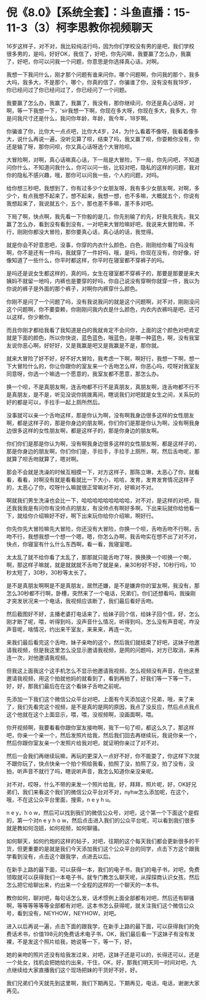 # 倪《8.0》【系统全套】：斗鱼直播：15-11-3（3）柯李思教你视频聊天

16岁这样子，对不对，我比较纯洁行吗，因为你们学校没有男的是吧，我们学校很多男的，是吗，好好OK，我信了，好吧，你先闪嘛，我要赢了怎么办，我赢了，好吧，你可以问我一个问题，你意思是你选择真心话，对啊。

我想一下我问什么，刚才那个问题有谁来问你，哪个问题啊，你问我的那个，我多大吗，我多大，不是那个，哪个，你真的信了，你骗谁了你，没有没有我19岁，你已经问过了你已经问过了，你已经问了一个问题。

我要赢了怎么办，我赢了，我赢了，我没有，那你继续问，你还是真心话呀，对啊，等一下我想一下，'sir我想一下啊，你现在多大呀，你现在多大，我多大，你是问我尺寸还是什么，我问你年龄，年龄，我今年，18岁啊。

你骗谁了你，比你大一点点吧，比你大4岁，24，为什么看着不像呀，我看着像多大，说什么再说一遍，没听见算了呗，结束了吗，我又赢了呗，你耍赖你没有，你还是输了呀，那你问呗，你又真心话呀选个大冒险呗。

大冒险啊，对啊，真心话嘛真心话，下一局是大冒险，下一局，你先问吧，不知道问你什么，不知道问我什么，你可以问一些，比较对吧，隐私的这样的问题，我对你的隐私不感兴趣，哦，那你可以问我一些，个人的问题，对吗。

给你想三秒吧，我想到了，你有过多少个女朋友呀，我有多少女朋友啊，对啊，多少个，有点我想不起来了，想不起来，我想一想，也不多嘛，大概就五个，你说有我想起来了，我说就五个，五个，那也差不多嘛，差不多对吧。

下局了啊，快点啊，我先看一下你骰的是几，你先别输了的先，好我先我先，我又赢了怎么办，看到没有看到没有，一对吧来大冒险嘛好吧，我说来大冒险嘛，不行，刚刚你都没大冒险，那你要真心话，真心话的话，我觉得。

就是你会不好意思吧，没事，你穿的内衣什么颜色，白色，刚刚给你看了吗没有啊，你不是还有一件吗，我就穿了一件好吗，哦，是吗，你现在没有，你好像，好像知道了一些什么，你平时都这样，你平时在寝室都不穿裤子的吗。

是吗还是说女生都这样的，真的吗，女生在寝室都不穿裤子的，那要是那要是来大姨妈不就留一地吗，内裤也是要穿的好吗，你自己说没有穿啊你就穿一件，我以为你说的裤子是外面的那个裤子，对啊你内裤穿什么颜色。

你刚不是问了一个问题了吗，没有我说我问的就是这个问题啊，对不对，刚刚没问这个问题啊，你不要耍赖，你刚刚问我内衣是什么颜色，内衣内衣裤吗是吧，还可以这样，你少赖你。

而且你刚才都给我看了我知道是白的我就肯定不会问你，上面的这个颜色对吧肯定就是下面的颜色，所以你快说，蓝色蓝色，哦蓝色，是哪一种蓝色，啊，没有我室友说你恶心啊，好好好，又是我赢是吧又是我赢是不是，那你就。

就来大冒险了好不好，好不好大冒险，我考虑一下啊，啊好行，我想一下啊，想一下大冒险什么的，你让你跟你的室友来一个舌吻怎么样，你恶心吗，哎呀对我室友同意呀，你选一个嘛选一个愿意的，我室友都不愿意，那怎么办。

换一个呗，不是真朋友啊，连舌吻都不行不是真朋友，真朋友啊，连舌吻都不行不是真朋友，是不是，听见没说你挑拨离间，瞎说我们对吧就是女生之间，关系玩的好的都是可以，手拉手一起上厕所然后。

没事就可以亲一个舌吻这样，那是你认为啊，没有啊我身边很多这样的女性朋友啊，都是这样子的，那是你身边的朋友啊，你们你们是那是你认为啊，没有啊我身边很多这样的女性朋友啊，都是这样子的，那是你身边的朋友啊。

你们你们是那是你认为啊，没有啊我身边很多这样的女性朋友啊，都是这样子的，那是你身边的朋友啊，你们你们是，手拉手，手拉手上厕所，啊，然后舌吻呢，那就算了呗舌吻就算了，嗯对啊。

那会不会就是洗澡的时候互相摸一下，对方这样子，那陈立琳，太恶心了你，就看看，看看，对啊没有就是看看就比一下大小，哈哈，发育，发育发育情况这样子的，太恶心了你，哎呀什么嘛就很正常嘛对不对，好嘛对不对。

啊就我们男生洗澡也会比一下，哈哈哈哈哈哈哈哈哈，对不对，是这样的对吧，我还我我我是有问你有没帅点的朋友，有没帅点有啊好多啊，下出来玩就你给他看一下，就给你介绍嘛好不好，啊下出来玩你给你介绍嘛，啊好行。

你先你先大冒险嘛先大冒险，你还没有大冒险，你换一个呗，舌吻舌吻不行啊，舌吻不行，我想我想一个想一个嗯，嗯，你怎么办啊，我舌吻实在想不出了对不对，快点，你寝室有什么什么东西啊，看一看，我寝室嗯。

太太乱了就不给你看了太乱了，那那就只能舌吻了呀，换换换一个呗换一个啊，啊，那这样子嘛就，就是就就就不舌吻了就是亲，亲30秒好不好，10秒行吗，10秒太短了，30秒，30秒等太长了。

是不是真朋友啊啊是不是真朋友，居然还嫌，是不是嫌弃你的室友啊，我没有，那怎么30秒都不行啊，卧槽，突然来了一个电话，兄弟们，你们还想看吗，我操刚才突发状况来一个电话，我视频应该断了，我们最后看好舌吻。

然后截图好不好，主播老婆打电话来了，给妹子回个信，给妹子回个信，好，怎么刚才断了呢，喂，听得到吗，没声音什么情况，听得到吗，怎么没有声音呢，咋没声音呢，啥情况，约出来干室友，来来来，再连一次。

来我们最后看完这个舌吻，妹子亲吻的这个，然后我们就结束了好吧，这妹子他邀请我视频，但是我这里怎么没显示邀请我视频，是网的问题吗，对方已取消，来再连一次，对他邀请我视频。

但我这上面我这个这手机怎么不显示他邀请我视频，怎么视频没有声音，在他这里邀请我视频，用这个拍就他妈的就看到了，看到再拍了，好我们等一下等一下，好，好，那我们最后在在这个看妹子舌吻之前呢。

先添加一下我们这个微信公众平台对吧，上面有今天添加这个兄弟，哦，来了来了，我们先看完这个视频，是不是真的是网的原因，我点了没反应，然后点点我点这个他就在这个上面显示，喂，喂，没视频啊，没画面啊，喂。

你开视频啊，我要看看你跟你室友接吻啊，我下一句了呗，都这么久了，那这样吧，你亲一个亲一个，然后发照片给我，然后我们回去再继续玩，我说你亲一个，然后你跟你室友亲一个发照片给我对吧，就证明你亲过了对不对。

然后一会我们再继续玩嘛，再玩的更深入一点好不好，你不能耍了，你这样下次就不跟你玩了，快点快亲一个拍个照给我看，拍照了没，拍照了没，拍了没有，没拍，听声音不就行了吗，瞎说听声音，我怎么知道你亲没亲呢。

对不对，哎呀，什么不带的来发一个照片给我，好，拜拜，照片呢，好，OK好兄弟们，我们来看这个我们的微信公众平台对不对，nyhw怎么添加呢，在这个，哦，不在这公众平台里面，搜索，n e y h u。

n e y，h o w，然后可以找到我们的微信公众号，对吧，这个第一个下面这个是假的，第一个对n e y h o w，然后点击进入我们的公众平台呢，可以看到我们很多就是教如何泡妞，如何视频，如何聊骚。

如何聊天，如何约炮的这样的帖子，对吧，往期的这个每天我们都会更新很多的干货，但更重要的是就是我们今天添加我们这个公众平台的同学，点击下方这个跟我学看到没有，点击这个跟我学，点进去以后。

在新手上路的最下面，可以获得一本，我们的电子书，我们的电子书，对吧，免费领取就可以获得我们一本电子书，就专门教怎么聊天呢，从探探商认识女孩，然后怎么把它给聊出来，约出来一个全程的这样的一个聊天的一本书。

教你如何，聊对吧，每句话怎么发，话术惯例上面全部都有对吧，然后还有聊骚啊，等等等等等等全部都有对吧，这本书怎么获得呢，就关注我们这个微信公众号，看到没有，NEYHOW，NEYHOW，对吧。

进入以后再说一遍，点击下面的跟我学，在新手上路的最下面，可以获得我们的免费话术书，价值198元的免费话术电子书，OK，我们最后看一下这妹子有没有发裸，不是发这个照片给我，她说等一下，等一下，好。

她的亲吻的照片还没有给我发过来，对吧，这妹子还是可以的，长得还可以，还是一个处女，找机会把她给约出来，干住，OK，好，那我们明天同一时间对吧，九点继续给大家直播我们这个现场把妹的干货好不好，好。

我们兄弟们今天就先到这里啊，我们下期再见，下期再见，电话，电话，谢谢大家 再见。